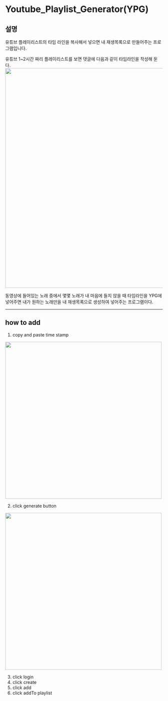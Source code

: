 # Youtube_Playlist_Generator(YPG)

## 설명
 유튜브 플레이리스트의 타임 라인을 복사해서 넣으면 내 재생목록으로 만들어주는 프로그램입니다.
 
 유튜브 1~2시간 짜리 플레이리스트를 보면 댓글에 다음과 같이 타임라인을 작성해 둔다.
 <img src="https://user-images.githubusercontent.com/49175629/188311318-bd1ef233-7541-4996-94bb-3e072d4e1f7e.png" width="700px"/>
 
 
동영상에 들어있는 노래 중에서 몇몇 노래가 내 마음에 들지 않을 때 타임라인을 YPG에 넣어주면 
내가 원하는 노래만을 내 재생목록으로 생성하여 넣어주는 프로그램이다.

---
## how to add

1. copy and paste time stamp

<img src="https://user-images.githubusercontent.com/49175629/169941335-33691f9c-d5aa-41bf-ba2a-bf2aef8f9a5f.png" width="500px" />

2. click generate button

<img src="https://user-images.githubusercontent.com/49175629/169941467-a2ceb5c9-971d-42bc-bc6c-3a54840f169d.png" width="500px" />

3. click login
4. click create
5. click add
6. click addTo playlist
